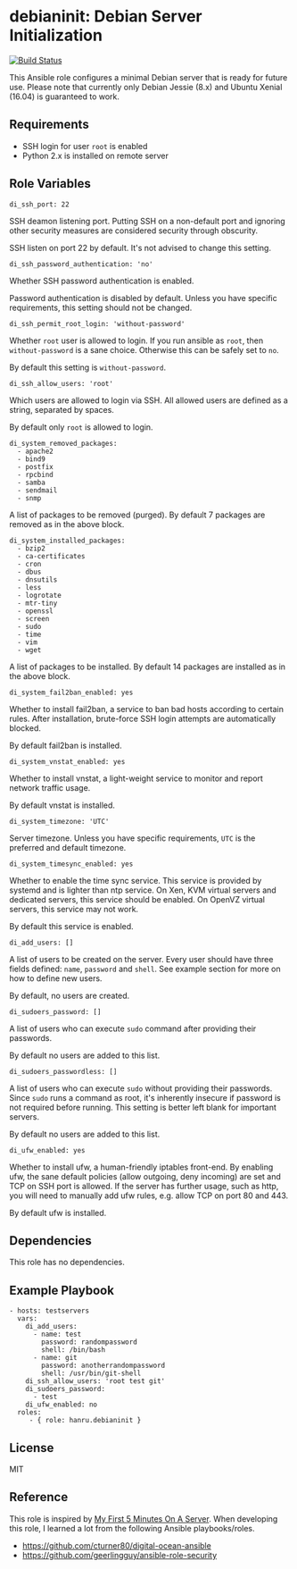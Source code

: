 debianinit: Debian Server Initialization
========================================

[![Build Status](https://travis-ci.org/hanru/debianinit.svg?branch=master)](https://travis-ci.org/hanru/debianinit)

This Ansible role configures a minimal Debian server that is ready for future use. Please note that currently only Debian Jessie (8.x) and Ubuntu Xenial (16.04) is guaranteed to work.

Requirements
------------

* SSH login for user `root` is enabled
* Python 2.x is installed on remote server

Role Variables
--------------

    di_ssh_port: 22

SSH deamon listening port. Putting SSH on a non-default port and ignoring other security measures are considered security through obscurity.

SSH listen on port 22 by default. It's not advised to change this setting.

    di_ssh_password_authentication: 'no'

Whether SSH password authentication is enabled.

Password authentication is disabled by default. Unless you have specific requirements, this setting should not be changed.

    di_ssh_permit_root_login: 'without-password'

Whether `root` user is allowed to login. If you run ansible as `root`, then `without-password` is a sane choice. Otherwise this can be safely set to `no`.

By default this setting is `without-password`.

    di_ssh_allow_users: 'root'

Which users are allowed to login via SSH. All allowed users are defined as a string, separated by spaces.

By default only `root` is allowed to login.

    di_system_removed_packages:
      - apache2
      - bind9
      - postfix
      - rpcbind
      - samba
      - sendmail
      - snmp

A list of packages to be removed (purged). By default 7 packages are removed as in the above block.

    di_system_installed_packages:
      - bzip2
      - ca-certificates
      - cron
      - dbus
      - dnsutils
      - less
      - logrotate
      - mtr-tiny
      - openssl
      - screen
      - sudo
      - time
      - vim
      - wget

A list of packages to be installed. By default 14 packages are installed as in the above block.

    di_system_fail2ban_enabled: yes

Whether to install fail2ban, a service to ban bad hosts according to certain rules. After installation, brute-force SSH login attempts are automatically blocked.

By default fail2ban is installed.

    di_system_vnstat_enabled: yes

Whether to install vnstat, a light-weight service to monitor and report network traffic usage.

By default vnstat is installed.

    di_system_timezone: 'UTC'

Server timezone. Unless you have specific requirements, `UTC` is the preferred and default timezone.

    di_system_timesync_enabled: yes

Whether to enable the time sync service. This service is provided by systemd and is lighter than ntp service. On Xen, KVM virtual servers and dedicated servers, this service should be enabled. On OpenVZ virtual servers, this service may not work.

By default this service is enabled.

    di_add_users: []

A list of users to be created on the server. Every user should have three fields defined: `name`, `password` and `shell`. See example section for more on how to define new users.

By default, no users are created.

    di_sudoers_password: []

A list of users who can execute `sudo` command after providing their passwords.

By default no users are added to this list.

    di_sudoers_passwordless: []

A list of users who can execute `sudo` without providing their passwords. Since `sudo` runs a command as root, it's inherently insecure if password is not required before running. This setting is better left blank for important servers.

By default no users are added to this list.

    di_ufw_enabled: yes

Whether to install ufw, a human-friendly iptables front-end. By enabling ufw, the sane default policies (allow outgoing, deny incoming) are set and TCP on SSH port is allowed. If the server has further usage, such as http, you will need to manually add ufw rules, e.g. allow TCP on port 80 and 443.

By default ufw is installed.

Dependencies
------------

This role has no dependencies.

Example Playbook
----------------

    - hosts: testservers
      vars:
        di_add_users:
          - name: test
            password: randompassword
            shell: /bin/bash
          - name: git
            password: anotherrandompassword
            shell: /usr/bin/git-shell
        di_ssh_allow_users: 'root test git'
        di_sudoers_password:
          - test
        di_ufw_enabled: no
      roles:
         - { role: hanru.debianinit }

License
-------

MIT

Reference
---------

This role is inspired by [My First 5 Minutes On A Server](https://plusbryan.com/my-first-5-minutes-on-a-server-or-essential-security-for-linux-servers). When developing this role, I learned a lot from the following Ansible playbooks/roles.

* https://github.com/cturner80/digital-ocean-ansible 
* https://github.com/geerlingguy/ansible-role-security